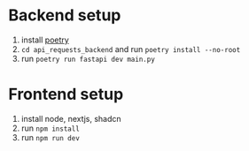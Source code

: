 # Backend setup

1. install [poetry](https://python-poetry.org/docs/)
2. `cd api_requests_backend` and run `poetry install --no-root`
3. run `poetry run fastapi dev main.py`

# Frontend setup
1. install node, nextjs, shadcn
2. run `npm install`
3. run `npm run dev`
